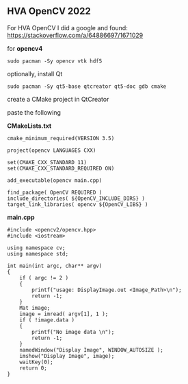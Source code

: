 ## HVA OpenCV 2022

For HVA OpenCV I did a google and found:
<https://stackoverflow.com/a/64886697/1671029>


for **opencv4**

```
sudo pacman -Sy opencv vtk hdf5
```

optionally, install Qt
```
sudo pacman -Sy qt5-base qtcreator qt5-doc gdb cmake
```

create a CMake project in QtCreator
 
paste the following

**CMakeLists.txt**
```
cmake_minimum_required(VERSION 3.5)

project(opencv LANGUAGES CXX)

set(CMAKE_CXX_STANDARD 11)
set(CMAKE_CXX_STANDARD_REQUIRED ON)

add_executable(opencv main.cpp)

find_package( OpenCV REQUIRED )
include_directories( ${OpenCV_INCLUDE_DIRS} )
target_link_libraries( opencv ${OpenCV_LIBS} )
```

**main.cpp**
```
#include <opencv2/opencv.hpp>
#include <iostream>

using namespace cv;
using namespace std;

int main(int argc, char** argv)
{
    if ( argc != 2 )
    {
        printf("usage: DisplayImage.out <Image_Path>\n");
        return -1;
    }
    Mat image;
    image = imread( argv[1], 1 );
    if ( !image.data )
    {
        printf("No image data \n");
        return -1;
    }
    namedWindow("Display Image", WINDOW_AUTOSIZE );
    imshow("Display Image", image);
    waitKey(0);
    return 0;
}
```